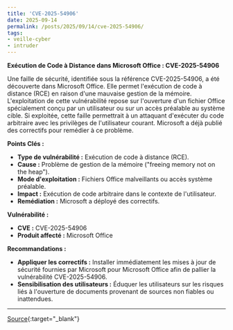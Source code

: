 ```yaml
---
title: 'CVE-2025-54906'
date: 2025-09-14
permalink: /posts/2025/09/14/cve-2025-54906/
tags:
- veille-cyber
- intruder
---
```

**Exécution de Code à Distance dans Microsoft Office : CVE-2025-54906**

Une faille de sécurité, identifiée sous la référence CVE-2025-54906, a été découverte dans Microsoft Office. Elle permet l'exécution de code à distance (RCE) en raison d'une mauvaise gestion de la mémoire. L'exploitation de cette vulnérabilité repose sur l'ouverture d'un fichier Office spécialement conçu par un utilisateur ou sur un accès préalable au système cible. Si exploitée, cette faille permettrait à un attaquant d'exécuter du code arbitraire avec les privilèges de l'utilisateur courant. Microsoft a déjà publié des correctifs pour remédier à ce problème.

**Points Clés :**

*   **Type de vulnérabilité :** Exécution de code à distance (RCE).
*   **Cause :** Problème de gestion de la mémoire ("freeing memory not on the heap").
*   **Mode d'exploitation :** Fichiers Office malveillants ou accès système préalable.
*   **Impact :** Exécution de code arbitraire dans le contexte de l'utilisateur.
*   **Remédiation :** Microsoft a déployé des correctifs.

**Vulnérabilité :**

*   **CVE :** CVE-2025-54906
*   **Produit affecté :** Microsoft Office

**Recommandations :**

*   **Appliquer les correctifs :** Installer immédiatement les mises à jour de sécurité fournies par Microsoft pour Microsoft Office afin de pallier la vulnérabilité CVE-2025-54906.
*   **Sensibilisation des utilisateurs :** Éduquer les utilisateurs sur les risques liés à l'ouverture de documents provenant de sources non fiables ou inattendues.

---
[Source](https://cvemon.intruder.io/cves/CVE-2025-54906){:target="_blank"}
